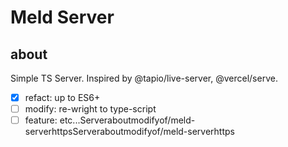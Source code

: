 Meld Server
===========

## about
Simple TS Server. Inspired by @tapio/live-server, @vercel/serve.
- [x] refact: up to ES6+
- [ ] modify: re-wright to type-script
- [ ] feature: etc...Serveraboutmodifyof/meld-serverhttpsServeraboutmodifyof/meld-serverhttps
